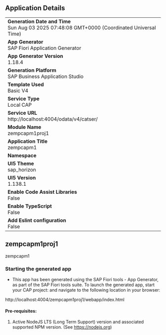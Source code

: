 ## Application Details
|               |
| ------------- |
|**Generation Date and Time**<br>Sun Aug 03 2025 07:48:08 GMT+0000 (Coordinated Universal Time)|
|**App Generator**<br>SAP Fiori Application Generator|
|**App Generator Version**<br>1.18.4|
|**Generation Platform**<br>SAP Business Application Studio|
|**Template Used**<br>Basic V4|
|**Service Type**<br>Local CAP|
|**Service URL**<br>http://localhost:4004/odata/v4/catser/|
|**Module Name**<br>zempcapm1proj1|
|**Application Title**<br>zempcapm1|
|**Namespace**<br>|
|**UI5 Theme**<br>sap_horizon|
|**UI5 Version**<br>1.138.1|
|**Enable Code Assist Libraries**<br>False|
|**Enable TypeScript**<br>False|
|**Add Eslint configuration**<br>False|

## zempcapm1proj1

zempcapm1

### Starting the generated app

-   This app has been generated using the SAP Fiori tools - App Generator, as part of the SAP Fiori tools suite.  To launch the generated app, start your CAP project:  and navigate to the following location in your browser:

http://localhost:4004/zempcapm1proj1/webapp/index.html

#### Pre-requisites:

1. Active NodeJS LTS (Long Term Support) version and associated supported NPM version.  (See https://nodejs.org)


